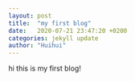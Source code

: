 ```yaml
---
layout: post
title:  "my first blog"
date:   2020-07-21 23:47:20 +0200
categories: jekyll update
author: "Huihui"
---
```

hi this is my first blog!
